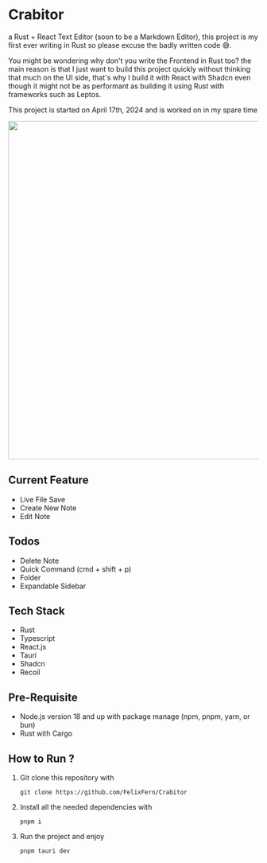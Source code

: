 # Crabitor

a Rust + React Text Editor (soon to be a Markdown Editor), this project is my first ever writing in Rust so please excuse the badly written code 😅. 

You might be wondering why don't you write the Frontend in Rust too? the main reason is that I just want to build this project quickly without thinking that much on the UI side, that's why I build it with React with Shadcn even though it might not be as performant as building it using Rust with frameworks such as Leptos. 

This project is started on April 17th, 2024 and is worked on in my spare time 


<div style={{ text-align:"center"}}>
  <img src="https://github.com/FelixFern/Crabitor/assets/28957554/1da01a44-6631-46b5-88b4-c375b60effca" width="680px"/>
  
</div>

## Current Feature 
- Live File Save
- Create New Note
- Edit Note

## Todos
- Delete Note
- Quick Command (cmd + shift + p)
- Folder
- Expandable Sidebar

## Tech Stack
- Rust
- Typescript
- React.js
- Tauri
- Shadcn
- Recoil

## Pre-Requisite
- Node.js version 18 and up with package manage (npm, pnpm, yarn, or bun)
- Rust with Cargo

## How to Run ?
1. Git clone this repository with
   ```
   git clone https://github.com/FelixFern/Crabitor
   ```
2. Install all the needed dependencies with
   ```
   pnpm i
   ```
3. Run the project and enjoy
   ```
   pnpm tauri dev
   ```
